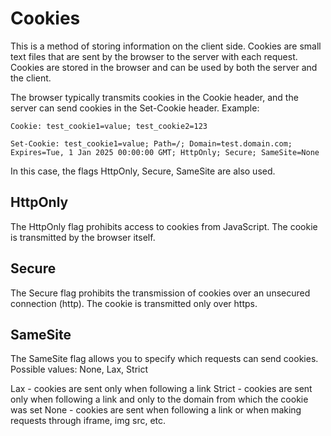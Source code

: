 # Cookies

This is a method of storing information on the client side. Cookies are small text files that are sent by the browser to the server with each request. Cookies are stored in the browser and can be used by both the server and the client.

The browser typically transmits cookies in the Cookie header, and the server can send cookies in the Set-Cookie header.
Example:

    Cookie: test_cookie1=value; test_cookie2=123

    Set-Cookie: test_cookie1=value; Path=/; Domain=test.domain.com; Expires=Tue, 1 Jan 2025 00:00:00 GMT; HttpOnly; Secure; SameSite=None   

In this case, the flags HttpOnly, Secure, SameSite are also used.

## HttpOnly

The HttpOnly flag prohibits access to cookies from JavaScript. The cookie is transmitted by the browser itself.

## Secure

The Secure flag prohibits the transmission of cookies over an unsecured connection (http). The cookie is transmitted only over https.

## SameSite

The SameSite flag allows you to specify which requests can send cookies. Possible values: None, Lax, Strict

Lax - cookies are sent only when following a link
Strict - cookies are sent only when following a link and only to the domain from which the cookie was set
None - cookies are sent when following a link or when making requests through iframe, img src, etc.
